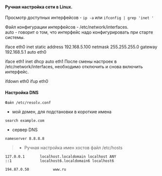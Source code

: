 #### Ручная настройка сети в Linux.

Просмотр доступных интерфейсов - ``ip -a`` или ``ifconfig | grep 'inet '``

Файл конфигурации интерфейсов - /etc/network/interfaces.<br> 
auto - говорит о том, что интерфейс надо конфигурировать при старте системы.

iface eth0 inet static 
address 192.168.5.100 
netmask 255.255.255.0 
gateway 192.168.5.1 
auto eth0 

iface eth1 inet dhcp
auto eth1 
После смены настроек в /etc/network/interfaces, необходимо отключить и снова включить интерфейс.

ifdown eth0
ifup eth0

#### Настройка DNS

```
Файл /etc/resolv.conf
```
- мой домен, для подстановки в короткие имена

``search example.com``

- сервер DNS

```
nameserver 8.8.8.8
```

>- Ручная настройка имен хостов файл /etc/hosts

```
127.0.0.1       localhost.localdomain localhost ANY
::1             localhost6.localdomain6 localhost6

194.87.0.50           www.ru
```
